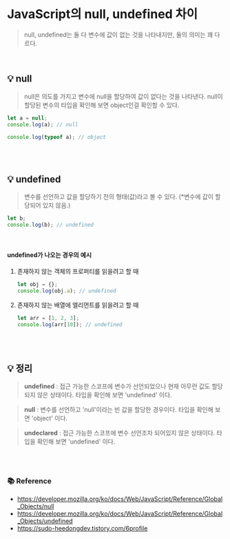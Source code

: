 # JavaScript의 null, undefined 차이

> null, undefined는 둘 다 변수에 값이 없는 것을 나타내지만, 둘의 의미는 꽤 다르다.

<br>

## 💡 null

> null은 의도를 가지고 변수에 null을 할당하여 값이 없다는 것을 나타낸다. null이 할당된 변수의 타입을 확인해 보면 object인걸 확인할 수 있다.

```jsx
let a = null;
console.log(a); // null

console.log(typeof a); // object
```

<br>
<br>

## 💡 undefined

> 변수를 선언하고 값을 할당하기 전의 형태(값)라고 볼 수 있다. (\*변수에 값이 할당되어 있지 않음.)

```jsx
let b;
console.log(b); // undefined
```

<br>

#### undefined가 나오는 경우의 예시

1. 존재하지 않는 객체의 프로퍼티를 읽을려고 할 때

   ```jsx
   let obj = {};
   console.log(obj.a); // undefined
   ```

2. 존재하지 않는 배열에 엘리먼트를 읽을려고 할 때

   ```jsx
   let arr = [1, 2, 3];
   console.log(arr[10]); // undefined
   ```

<br>
<br>

## 💡 정리

> **undefined** : 접근 가능한 스코프에 변수가 선언되었으나 현재 아무런 값도 할당되지 않은 상태이다. 타입을 확인해 보면 'undefined' 이다.

> **null** : 변수를 선언하고 'null'이라는 빈 값을 할당한 경우이다. 타입을 확인해 보면 'object' 이다.

> **undeclared** : 접근 가능한 스코프에 변수 선언조차 되어있지 않은 상태이다. 타입을 확인해 보면 'undefined' 이다.

<br>
<br>

### 📚 Reference

- https://developer.mozilla.org/ko/docs/Web/JavaScript/Reference/Global_Objects/null
- https://developer.mozilla.org/ko/docs/Web/JavaScript/Reference/Global_Objects/undefined
- https://sudo-heedongdev.tistory.com/6profile
